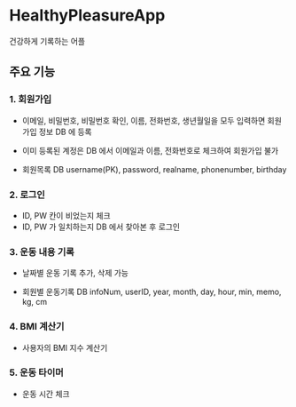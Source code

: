 # HealthyPleasureApp
건강하게 기록하는 어플

## 주요 기능

### 1. 회원가입

- 이메일, 비밀번호, 비밀번호 확인, 이름, 전화번호, 생년월일을 모두 입력하면 회원가입 정보 DB 에 등록
- 이미 등록된 계정은 DB 에서 이메일과 이름, 전화번호로 체크하여 회원가입 불가

- 회원목록 DB
username(PK), password, realname, phonenumber, birthday

### 2. 로그인

- ID, PW 칸이 비었는지 체크
- ID, PW 가 일치하는지 DB 에서 찾아본 후 로그인

### 3. 운동 내용 기록

- 날짜별 운동 기록 추가, 삭제 가능

- 회원별 운동기록 DB
infoNum, userID, year, month, day, hour, min, memo, kg, cm

### 4. BMI 계산기

- 사용자의 BMI 지수 계산기

### 5. 운동 타이머

- 운동 시간 체크
